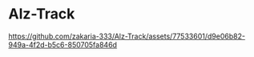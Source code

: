 # Alz-Track

https://github.com/zakaria-333/Alz-Track/assets/77533601/d9e06b82-949a-4f2d-b5c6-850705fa846d

